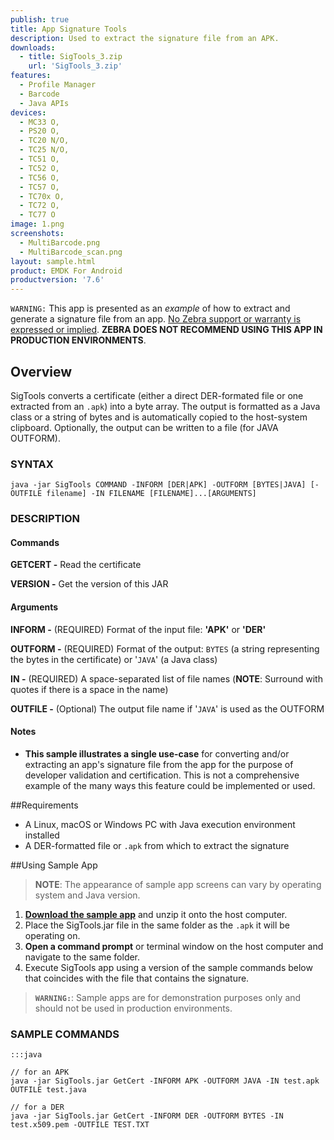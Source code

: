 ```yaml
---
publish: true
title: App Signature Tools
description: Used to extract the signature file from an APK.
downloads:
  - title: SigTools_3.zip
    url: 'SigTools_3.zip'
features:
  - Profile Manager
  - Barcode
  - Java APIs
devices:
  - MC33 O,
  - PS20 O,
  - TC20 N/O,
  - TC25 N/O,
  - TC51 O,
  - TC52 O,
  - TC56 O,
  - TC57 O,
  - TC70x O,
  - TC72 O,
  - TC77 O
image: 1.png
screenshots:
  - MultiBarcode.png
  - MultiBarcode_scan.png
layout: sample.html
product: EMDK For Android
productversion: '7.6'
---
```


`WARNING:` This app is presented as an *example* of how to extract and generate a signature file from an app. <u>No Zebra support or warranty is expressed or implied</u>. **ZEBRA DOES NOT RECOMMEND USING THIS APP IN PRODUCTION ENVIRONMENTS**.  

## Overview
SigTools converts a certificate (either a direct DER-formated file or one extracted from an `.apk`) into
a byte array. The output is formatted as a Java class or a string of bytes and is automatically copied to the host-system clipboard. Optionally, the output can be written to a file (for JAVA OUTFORM). 

### SYNTAX
    java -jar SigTools COMMAND -INFORM [DER|APK] -OUTFORM [BYTES|JAVA] [-OUTFILE filename] -IN FILENAME [FILENAME]...[ARGUMENTS]

### DESCRIPTION
#### Commands

**GETCERT -** Read the certificate

**VERSION -** Get the version of this JAR

#### Arguments

**INFORM -** (REQUIRED) Format of the input file: **'APK'** or **'DER'**

**OUTFORM -** (REQUIRED) Format of the output: `BYTES` (a string representing the bytes in the certificate) or '`JAVA`' (a Java class)

**IN -** (REQUIRED) A space-separated list of file names (**NOTE**: Surround with quotes if there is a space in the name) 

**OUTFILE -** (Optional) The output file name if '`JAVA`' is used as the OUTFORM 

#### Notes

* **This sample illustrates a single use-case** for converting and/or extracting an app's signature file from the app for the purpose of developer validation and certification. This is not a comprehensive example of the many ways this feature could be implemented or used. 

##Requirements
* A Linux, macOS or Windows PC with Java execution environment installed  
* A DER-formatted file or `.apk` from which to extract the signature

##Using Sample App

>**NOTE**: The appearance of sample app screens can vary by operating system and Java version. 

1. **[Download the sample app](SigTools_3.zip)** and unzip it onto the host computer. 
2. Place the SigTools.jar file in the same folder as the `.apk` it will be operating on. 
3. **Open a command prompt** or terminal window on the host computer and navigate to the same folder. 
4. Execute SigTools app using a version of the sample commands below that coincides with the file that contains the signature.

> **`WARNING:`**: Sample apps are for demonstration purposes only and should not be used in production environments.

### SAMPLE COMMANDS
    :::java

    // for an APK
    java -jar SigTools.jar GetCert -INFORM APK -OUTFORM JAVA -IN test.apk OUTFILE test.java 

    // for a DER
    java -jar SigTools.jar GetCert -INFORM DER -OUTFORM BYTES -IN test.x509.pem -OUTFILE TEST.TXT
